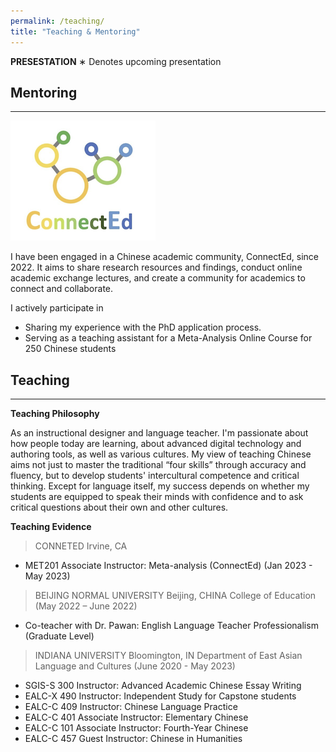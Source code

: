 ```yaml
---
permalink: /teaching/
title: "Teaching & Mentoring"
---
```

**PRESESTATION**
∗ Denotes upcoming presentation

## **Mentoring**

---

![Screen Shot 2024-03-03 at 4.32.59 PM.png](/assets/Service/Screen_Shot_2024-03-03_at_4.32.59_PM.png)

I have been engaged in a Chinese academic community, ConnectEd, since 2022. It aims to share research resources and findings, conduct online academic exchange lectures, and create a community for academics to connect and collaborate.

I actively participate in 

- Sharing my experience with the PhD application process.
- Serving as a teaching assistant for a Meta-Analysis Online Course for 250 Chinese students

## **Teaching**

---

**Teaching Philosophy**

As an instructional designer and language teacher. I'm passionate about how people today are learning, about advanced digital technology and authoring tools, as well as various cultures. My view of teaching Chinese aims not just to master the traditional “four skills” through accuracy and fluency, but to develop students' intercultural competence and critical thinking. Except for language itself, my success depends on whether my students are equipped to speak their minds with confidence and to ask critical questions about their own and other cultures.

**Teaching Evidence**

> CONNETED 	Irvine, CA
>

- MET201 Associate Instructor: Meta-analysis (ConnectEd) (Jan 2023 - May 2023)

> BEIJING NORMAL UNIVERSITY 	Beijing, CHINA
College of Education (May 2022 – June 2022)
>

- Co-teacher with Dr. Pawan: English Language Teacher Professionalism (Graduate Level)

> INDIANA UNIVERSITY	Bloomington, IN
Department of East Asian Language and Cultures	(June 2020 - May 2023)
>

- SGIS-S 300 Instructor: Advanced Academic Chinese Essay Writing
- EALC-X 490 Instructor: Independent Study for Capstone students
- EALC-C 409 Instructor: Chinese Language Practice
- EALC-C 401 Associate Instructor: Elementary Chinese
- EALC-C 101 Associate Instructor: Fourth-Year Chinese
- EALC-C 457 Guest Instructor: Chinese in Humanities
